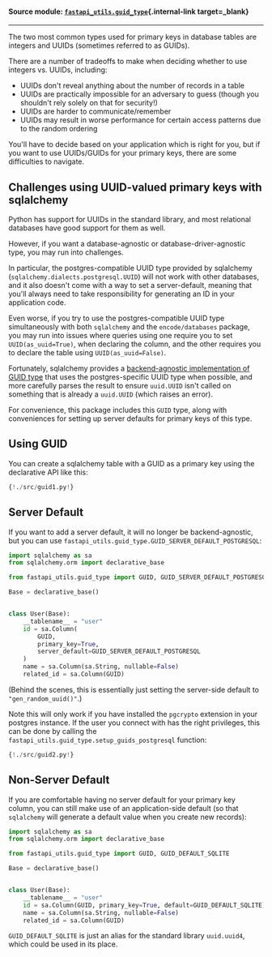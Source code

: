 #### Source module: [`fastapi_utils.guid_type`](https://github.com/dmontagu/fastapi-utils/blob/master/fastapi_utils/guid_type.py){.internal-link target=_blank}

---

The two most common types used for primary keys in database tables are integers and UUIDs
(sometimes referred to as GUIDs).

There are a number of tradeoffs to make when deciding whether to use integers vs. UUIDs,
including:

* UUIDs don't reveal anything about the number of records in a table
* UUIDs are practically impossible for an adversary to guess (though you shouldn't rely solely on that for security!)
* UUIDs are harder to communicate/remember
* UUIDs may result in worse performance for certain access patterns due to the random ordering

You'll have to decide based on your application which is right for you, but if you want to
use UUIDs/GUIDs for your primary keys, there are some difficulties to navigate.

## Challenges using UUID-valued primary keys with sqlalchemy
 
Python has support for UUIDs in the standard library, and most relational databases
have good support for them as well.

However, if you want a database-agnostic or database-driver-agnostic type, you may run into
challenges.

In particular, the postgres-compatible UUID type provided by sqlalchemy (`sqlalchemy.dialects.postgresql.UUID`)
will not work with other databases, and it also doesn't come with a way to set a server-default, meaning that
you'll always need to take responsibility for generating an ID in your application code.

Even worse, if you try to use the postgres-compatible UUID type simultaneously with both `sqlalchemy` and the
`encode/databases` package, you may run into issues where queries using one require you to set `UUID(as_uuid=True)`,
when declaring the column, and the other requires you to declare the table using `UUID(as_uuid=False)`.

Fortunately, sqlalchemy provides a 
[backend-agnostic implementation of GUID type](https://docs.sqlalchemy.org/en/13/core/custom_types.html#backend-agnostic-guid-type)
that uses the postgres-specific UUID type when possible, and more carefully parses the result to ensure
`uuid.UUID` isn't called on something that is already a `uuid.UUID` (which raises an error).

For convenience, this package includes this `GUID` type, along with conveniences for setting up server defaults
for primary keys of this type.

## Using GUID

You can create a sqlalchemy table with a GUID as a primary key using the declarative API like this:

```python hl_lines=""
{!./src/guid1.py!}
```

## Server Default
If you want to add a server default, it will no longer be backend-agnostic, but
you can use `fastapi_utils.guid_type.GUID_SERVER_DEFAULT_POSTGRESQL`: 

```python
import sqlalchemy as sa
from sqlalchemy.orm import declarative_base

from fastapi_utils.guid_type import GUID, GUID_SERVER_DEFAULT_POSTGRESQL

Base = declarative_base()


class User(Base):
    __tablename__ = "user"
    id = sa.Column(
        GUID,
        primary_key=True,
        server_default=GUID_SERVER_DEFAULT_POSTGRESQL
    )
    name = sa.Column(sa.String, nullable=False)
    related_id = sa.Column(GUID)
```
(Behind the scenes, this is essentially just setting the server-side default to `"gen_random_uuid()"`.)

Note this will only work if you have installed the `pgcrypto` extension
in your postgres instance. If the user you connect with has the right privileges, this can be done
by calling the `fastapi_utils.guid_type.setup_guids_postgresql` function:

```python
{!./src/guid2.py!}
```

## Non-Server Default

If you are comfortable having no server default for your primary key column, you can still
make use of an application-side default (so that `sqlalchemy` will generate a default value when you
create new records):

```python
import sqlalchemy as sa
from sqlalchemy.orm import declarative_base

from fastapi_utils.guid_type import GUID, GUID_DEFAULT_SQLITE

Base = declarative_base()


class User(Base):
    __tablename__ = "user"
    id = sa.Column(GUID, primary_key=True, default=GUID_DEFAULT_SQLITE)
    name = sa.Column(sa.String, nullable=False)
    related_id = sa.Column(GUID)
```

`GUID_DEFAULT_SQLITE` is just an alias for the standard library `uuid.uuid4`,
which could be used in its place. 
